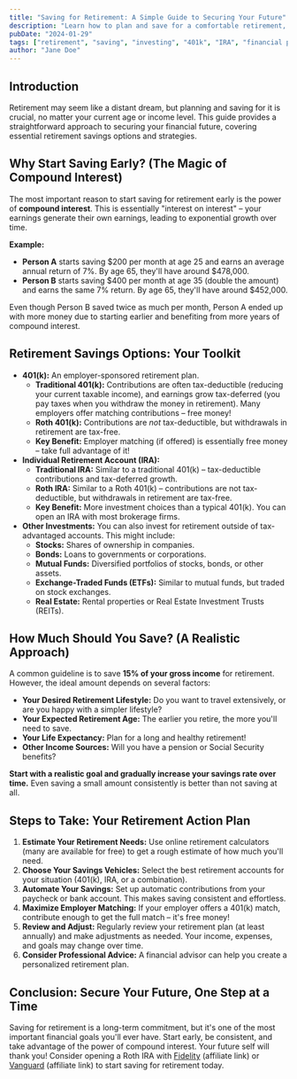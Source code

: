 ```yaml
---
title: "Saving for Retirement: A Simple Guide to Securing Your Future"
description: "Learn how to plan and save for a comfortable retirement, regardless of your age or income. Covers 401(k)s, IRAs, and other retirement savings strategies."
pubDate: "2024-01-29"
tags: ["retirement", "saving", "investing", "401k", "IRA", "financial planning"]
author: "Jane Doe"
---
```


## Introduction

Retirement may seem like a distant dream, but planning and saving for it is crucial, no matter your current age or income level. This guide provides a straightforward approach to securing your financial future, covering essential retirement savings options and strategies.

## Why Start Saving Early? (The Magic of Compound Interest)

The most important reason to start saving for retirement early is the power of **compound interest**. This is essentially "interest on interest" – your earnings generate their own earnings, leading to exponential growth over time.

**Example:**

*   **Person A** starts saving $200 per month at age 25 and earns an average annual return of 7%. By age 65, they'll have around $478,000.
*   **Person B** starts saving $400 per month at age 35 (double the amount) and earns the same 7% return. By age 65, they'll have around $452,000.

Even though Person B saved twice as much per month, Person A ended up with more money due to starting earlier and benefiting from more years of compound interest.

## Retirement Savings Options: Your Toolkit

*   **401(k):** An employer-sponsored retirement plan.
    *   **Traditional 401(k):** Contributions are often tax-deductible (reducing your current taxable income), and earnings grow tax-deferred (you pay taxes when you withdraw the money in retirement). Many employers offer matching contributions – free money!
    *   **Roth 401(k):** Contributions are *not* tax-deductible, but withdrawals in retirement are tax-free.
    *   **Key Benefit:** Employer matching (if offered) is essentially free money – take full advantage of it!
*   **Individual Retirement Account (IRA):**
    *   **Traditional IRA:** Similar to a traditional 401(k) – tax-deductible contributions and tax-deferred growth.
    *   **Roth IRA:** Similar to a Roth 401(k) – contributions are not tax-deductible, but withdrawals in retirement are tax-free.
    *   **Key Benefit:** More investment choices than a typical 401(k). You can open an IRA with most brokerage firms.
*   **Other Investments:** You can also invest for retirement outside of tax-advantaged accounts. This might include:
    *   **Stocks:**  Shares of ownership in companies.
    *   **Bonds:**  Loans to governments or corporations.
    *   **Mutual Funds:**  Diversified portfolios of stocks, bonds, or other assets.
    *   **Exchange-Traded Funds (ETFs):** Similar to mutual funds, but traded on stock exchanges.
    *   **Real Estate:**  Rental properties or Real Estate Investment Trusts (REITs).

## How Much Should You Save? (A Realistic Approach)

A common guideline is to save **15% of your gross income** for retirement. However, the ideal amount depends on several factors:

*   **Your Desired Retirement Lifestyle:** Do you want to travel extensively, or are you happy with a simpler lifestyle?
*   **Your Expected Retirement Age:** The earlier you retire, the more you'll need to save.
*   **Your Life Expectancy:**  Plan for a long and healthy retirement!
*   **Other Income Sources:**  Will you have a pension or Social Security benefits?

**Start with a realistic goal and gradually increase your savings rate over time.** Even saving a small amount consistently is better than not saving at all.

## Steps to Take: Your Retirement Action Plan

1.  **Estimate Your Retirement Needs:** Use online retirement calculators (many are available for free) to get a rough estimate of how much you'll need.
2.  **Choose Your Savings Vehicles:** Select the best retirement accounts for your situation (401(k), IRA, or a combination).
3.  **Automate Your Savings:** Set up automatic contributions from your paycheck or bank account. This makes saving consistent and effortless.
4.  **Maximize Employer Matching:** If your employer offers a 401(k) match, contribute enough to get the full match – it's free money!
5.  **Review and Adjust:** Regularly review your retirement plan (at least annually) and make adjustments as needed. Your income, expenses, and goals may change over time.
6. **Consider Professional Advice:** A financial advisor can help you create a personalized retirement plan.

## Conclusion: Secure Your Future, One Step at a Time

Saving for retirement is a long-term commitment, but it's one of the most important financial goals you'll ever have. Start early, be consistent, and take advantage of the power of compound interest. Your future self will thank you! Consider opening a Roth IRA with [Fidelity](https://www.fidelity.com/) (affiliate link) or [Vanguard](https://investor.vanguard.com/home) (affiliate link) to start saving for retirement today.
